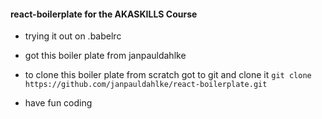 #### react-boilerplate for the AKASKILLS Course

- trying it out on .babelrc
- got this boiler plate from janpauldahlke
- to clone this boiler plate from scratch got to git and clone it `git clone https://github.com/janpauldahlke/react-boilerplate.git`

- have fun coding

